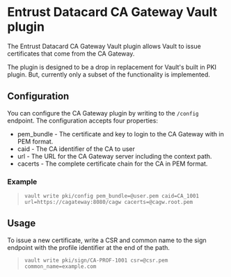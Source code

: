 # Entrust Datacard CA Gateway Vault plugin

The Entrust Datacard CA Gateway Vault plugin allows Vault to issue certificates that come from the CA Gateway.

The plugin is designed to be a drop in replacement for Vault's built in PKI plugin.  But, currently only a subset of the functionality is implemented.

## Configuration

You can configure the CA Gateway plugin by writing to the `/config` endpoint. The configuration accepts four properties:
* pem_bundle - The certificate and key to login to the CA Gateway with in PEM format.
* caid - The CA identifier of the CA to user
* url - The URL for the CA Gateway server including the context path.
* cacerts - The complete certificate chain for the CA in PEM format.

### Example
>`vault write pki/config pem_bundle=@user.pem caid=CA_1001 url=https://cagateway:8080/cagw cacerts=@cagw.root.pem`


## Usage

To issue a new certificate, write a CSR and common name to the sign endpoint with the profile identifier at the end of the path.

>`vault write pki/sign/CA-PROF-1001 csr=@csr.pem common_name=example.com`
